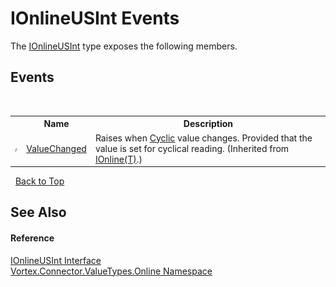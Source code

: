 # IOnlineUSInt Events
 

The <a href="T_Vortex_Connector_ValueTypes_Online_IOnlineUSInt.md">IOnlineUSInt</a> type exposes the following members.


## Events
&nbsp;<table><tr><th></th><th>Name</th><th>Description</th></tr><tr><td>![Public event](media/pubevent.gif "Public event")</td><td><a href="E_Vortex_Connector_ValueTypes_Online_IOnline_1_ValueChanged.md">ValueChanged</a></td><td>
Raises when <a href="P_Vortex_Connector_ValueTypes_Online_IOnline_1_Cyclic.md">Cyclic</a> value changes. Provided that the value is set for cyclical reading.
 (Inherited from <a href="T_Vortex_Connector_ValueTypes_Online_IOnline_1.md">IOnline(T)</a>.)</td></tr></table>&nbsp;
<a href="#ionlineusint-events">Back to Top</a>

## See Also


#### Reference
<a href="T_Vortex_Connector_ValueTypes_Online_IOnlineUSInt.md">IOnlineUSInt Interface</a><br /><a href="N_Vortex_Connector_ValueTypes_Online.md">Vortex.Connector.ValueTypes.Online Namespace</a><br />
